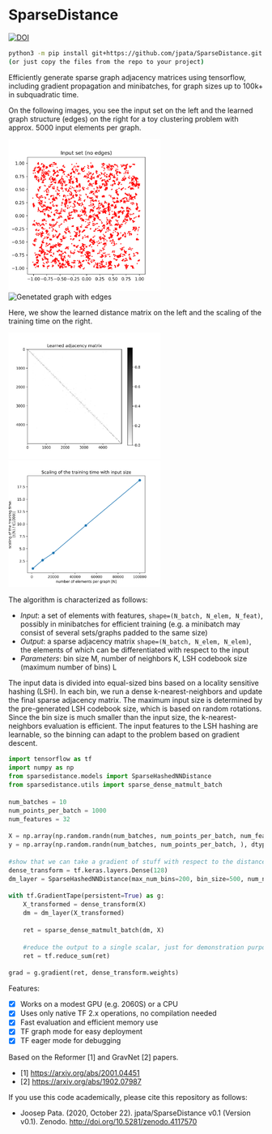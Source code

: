 SparseDistance
==============


[![DOI](https://zenodo.org/badge/306009785.svg)](https://zenodo.org/badge/latestdoi/306009785)

```bash
python3 -m pip install git+https://github.com/jpata/SparseDistance.git
(or just copy the files from the repo to your project)
```

Efficiently generate sparse graph adjacency matrices using tensorflow, including gradient propagation and minibatches, for graph sizes up to 100k+ in subquadratic time.

On the following images, you see the input set on the left and the learned graph structure (edges) on the right for a toy clustering problem with approx. 5000 input elements per graph.
<p float="left">
  <img src="images/graph_noedge.png" alt="Input set without edges" width="300"/>
  <img src="images/graph.png" alt="Genetated graph with edges" width="300"/>
</p>

Here, we show the learned distance matrix on the left and the scaling of the training time on the right.
<p float="left">
  <img src="images/dm.png" alt="Generated adjacency matrix" width="300"/>
  <img src="images/timing.png" alt="Scaling of the complexity with input size" width="300"/>
</p>

The algorithm is characterized as follows:
 - *Input*: a set of elements with features, `shape=(N_batch, N_elem, N_feat)`, possibly in minibatches for efficient training (e.g. a minibatch may consist of several sets/graphs padded to the same size)
 - *Output*: a sparse adjacency matrix `shape=(N_batch, N_elem, N_elem)`, the elements of which can be differentiated with respect to the input
 - *Parameters*: bin size M, number of neighbors K, LSH codebook size (maximum number of bins) L

The input data is divided into equal-sized bins based on a locality sensitive hashing (LSH). In each bin, we run a dense k-nearest-neighbors and update the final sparse adjacency matrix. 
The maximum input size is determined by the pre-generated LSH codebook size, which is based on random rotations. Since the bin size is much smaller than the input size, the k-nearest-neighbors evaluation is efficient.
The input features to the LSH hashing are learnable, so the binning can adapt to the problem based on gradient descent.

```python
import tensorflow as tf
import numpy as np
from sparsedistance.models import SparseHashedNNDistance
from sparsedistance.utils import sparse_dense_matmult_batch

num_batches = 10
num_points_per_batch = 1000
num_features = 32

X = np.array(np.random.randn(num_batches, num_points_per_batch, num_features), dtype=np.float32)
y = np.array(np.random.randn(num_batches, num_points_per_batch, ), dtype=np.float32)

#show that we can take a gradient of stuff with respect to the distance matrix values (but not indices!)
dense_transform = tf.keras.layers.Dense(128)
dm_layer = SparseHashedNNDistance(max_num_bins=200, bin_size=500, num_neighbors=5)

with tf.GradientTape(persistent=True) as g:
    X_transformed = dense_transform(X)
    dm = dm_layer(X_transformed)

    ret = sparse_dense_matmult_batch(dm, X)

    #reduce the output to a single scalar, just for demonstration purposes
    ret = tf.reduce_sum(ret)

grad = g.gradient(ret, dense_transform.weights)
```

Features:
 - [x] Works on a modest GPU (e.g. 2060S) or a CPU
 - [x] Uses only native TF 2.x operations, no compilation needed
 - [x] Fast evaluation and efficient memory use
 - [x] TF graph mode for easy deployment
 - [x] TF eager mode for debugging

Based on the Reformer [1] and GravNet [2] papers.

 - [1] https://arxiv.org/abs/2001.04451
 - [2] https://arxiv.org/abs/1902.07987

If you use this code academically, please cite this repository as follows:

 - Joosep Pata. (2020, October 22). jpata/SparseDistance v0.1 (Version v0.1). Zenodo. http://doi.org/10.5281/zenodo.4117570
